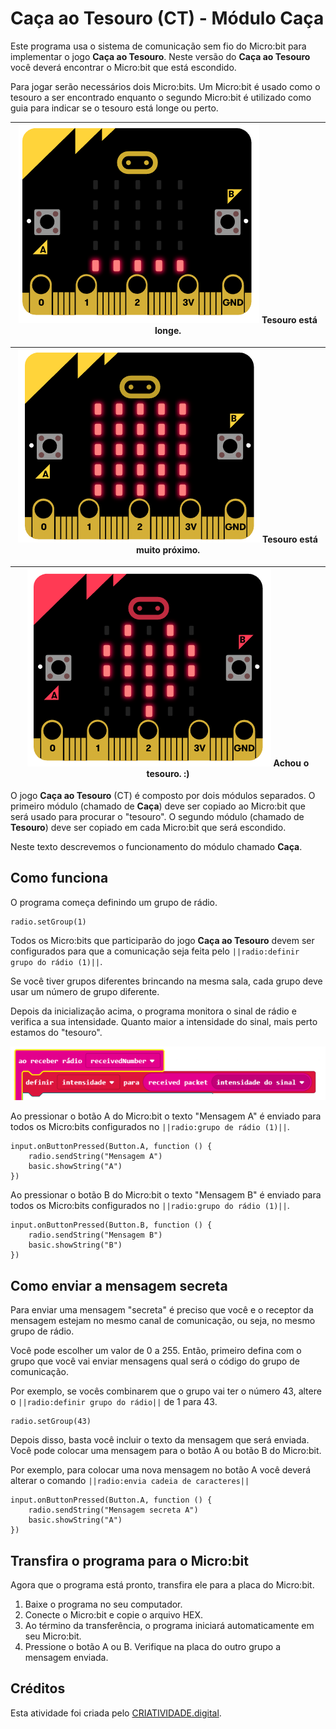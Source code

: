 # Caça ao Tesouro (CT) - Módulo Caça
Este programa usa o sistema de comunicação sem fio do Micro:bit para implementar o jogo **Caça ao Tesouro**. Neste versão do **Caça ao Tesouro** você deverá encontrar o Micro:bit que está escondido.

Para jogar serão necessários dois Micro:bits. Um Micro:bit é usado como o tesouro a ser encontrado enquanto o segundo Micro:bit é utilizado como guia para indicar se o tesouro está longe ou perto.

|![Imagem com o Microbit mostrando que o tesouro está longe](https://raw.githubusercontent.com/CRIATIVIDADEdigital/pxt-ct-caca/master/img/microbit_longe.png) Tesouro está longe.|
| :---: |

|![Imagem com o Microbit mostrando que o tesouro está perto](https://raw.githubusercontent.com/CRIATIVIDADEdigital/pxt-ct-caca/master/img/microbit_perto.png) Tesouro está muito próximo.|
| :---: |

|![Imagem com o Microbit mostrando que encontrou o tesouro](https://raw.githubusercontent.com/CRIATIVIDADEdigital/pxt-ct-caca/master/img/microbit_achou.png) Achou o tesouro. :)|
| :---: |


O jogo **Caça ao Tesouro** (CT) é composto por dois módulos separados. O primeiro módulo (chamado de **Caça**) deve ser copiado ao Micro:bit que será usado para procurar o "tesouro". O segundo módulo (chamado de **Tesouro**) deve ser copiado em cada Micro:bit que será escondido.

Neste texto descrevemos o funcionamento do módulo chamado **Caça**.

## Como funciona
O programa começa definindo um grupo de rádio.

```blocks
radio.setGroup(1)
```

Todos os Micro:bits que participarão do jogo **Caça ao Tesouro** devem ser configurados para que a comunicação seja feita pelo ```||radio:definir grupo do rádio (1)||```. 

Se você tiver grupos diferentes brincando na mesma sala, cada grupo deve usar um número de grupo diferente.

Depois da inicialização acima, o programa monitora o sinal de rádio e verifica a sua intensidade. Quanto maior a intensidade do sinal, mais perto estamos do "tesouro".

![Imagem do programa com a variável intensidade](https://raw.githubusercontent.com/CRIATIVIDADEdigital/pxt-ct-caca/master/img/microbit_definir_intensidade.png)

Ao pressionar o botão A do Micro:bit o texto "Mensagem A" é enviado para todos os Micro:bits configurados no ```||radio:grupo de rádio (1)||```.

```blocks
input.onButtonPressed(Button.A, function () {
    radio.sendString("Mensagem A")
    basic.showString("A")
})
```

Ao pressionar o botão B do Micro:bit o texto "Mensagem B" é enviado para todos os Micro:bits configurados no ```||radio:grupo do rádio (1)||```.

```blocks
input.onButtonPressed(Button.B, function () {
    radio.sendString("Mensagem B")
    basic.showString("B")
})
```

## Como enviar a mensagem secreta
Para enviar uma mensagem "secreta" é preciso que você e o receptor da mensagem estejam no mesmo canal de comunicação, ou seja, no mesmo grupo de rádio. 

Você pode escolher um valor de 0 a 255. Então, primeiro defina com o grupo que você vai enviar mensagens qual será o código do grupo de comunicação.

Por exemplo, se vocês combinarem que o grupo vai ter o número 43, altere o ```||radio:definir grupo do rádio||``` de 1 para 43.

```blocks
radio.setGroup(43)
```

Depois disso, basta você incluir o texto da mensagem que será enviada. Você pode colocar uma mensagem para o botão A ou botão B do Micro:bit. 

Por exemplo, para colocar uma nova mensagem no botão A você deverá alterar o comando ```||radio:envia cadeia de caracteres||```

```blocks
input.onButtonPressed(Button.A, function () {
    radio.sendString("Mensagem secreta A")
    basic.showString("A")
})
```

## Transfira o programa para o Micro:bit
Agora que o programa está pronto, transfira ele para a placa do Micro:bit.
1. Baixe o programa no seu computador.
1. Conecte o Micro:bit e copie o arquivo HEX.
1. Ao término da transferência, o programa iniciará automaticamente em seu Micro:bit.
1. Pressione o botão A ou B. Verifique na placa do outro grupo a mensagem enviada.

## Créditos
Esta atividade foi criada pelo [CRIATIVIDADE.digital](https://criatividade.digital).
